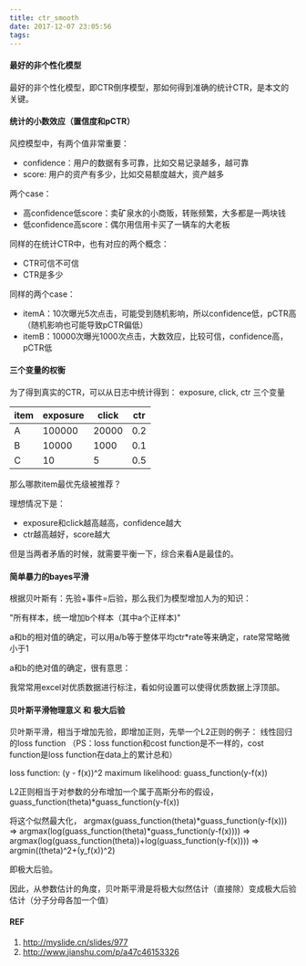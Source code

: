 ```yaml
---
title: ctr_smooth
date: 2017-12-07 23:05:56
tags:
---
```


#### 最好的非个性化模型
最好的非个性化模型，即CTR倒序模型，那如何得到准确的统计CTR，是本文的关键。

#### 统计的小数效应（置信度和pCTR）
风控模型中，有两个值非常重要：
* confidence：用户的数据有多可靠，比如交易记录越多，越可靠
* score: 用户的资产有多少，比如交易额度越大，资产越多

两个case：
* 高confidence低score：卖矿泉水的小商贩，转账频繁，大多都是一两块钱
* 低confidence高score：偶尔用信用卡买了一辆车的大老板

同样的在统计CTR中，也有对应的两个概念：
* CTR可信不可信
* CTR是多少

同样的两个case：
* itemA：10次曝光5次点击，可能受到随机影响，所以confidence低，pCTR高（随机影响也可能导致pCTR偏低）
* itemB：10000次曝光1000次点击，大数效应，比较可信，confidence高，pCTR低

#### 三个变量的权衡
为了得到真实的CTR，可以从日志中统计得到：
exposure, click, ctr
三个变量

item | exposure | click | ctr
---|---|---|---
A | 100000 | 20000 | 0.2
B | 10000 | 1000 | 0.1
C | 10 | 5 | 0.5

那么哪款item最优先级被推荐？

理想情况下是：
* exposure和click越高越高，confidence越大
* ctr越高越好，score越大

但是当两者矛盾的时候，就需要平衡一下，综合来看A是最佳的。

#### 简单暴力的bayes平滑
根据贝叶斯有：先验+事件=后验，那么我们为模型增加人为的知识：

"所有样本，统一增加b个样本（其中a个正样本)"

a和b的相对值的确定，可以用a/b等于整体平均ctr*rate等来确定，rate常常略微小于1 

a和b的绝对值的确定，很有意思：

我常常用excel对优质数据进行标注，看如何设置可以使得优质数据上浮顶部。

#### 贝叶斯平滑物理意义 和 极大后验
贝叶斯平滑，相当于增加先验，即增加正则，先举一个L2正则的例子：
线性回归的loss function
（PS：loss function和cost function是不一样的，cost function是loss function在data上的累计总和）

loss function: (y - f(x))^2
maximum likelihood: guass_function(y-f(x))

L2正则相当于对参数的分布增加一个属于高斯分布的假设，
guass_function(theta)*guass_function(y-f(x))

将这个似然最大化，
argmax(guass_function(theta)*guass_function(y-f(x)))
=> argmax(log(guass_function(theta)*guass_function(y-f(x))))
=> argmax(log(guass_function(theta))+log(guass_function(y-f(x))))
=> argmin((theta)^2+(y_f(x))^2)

即极大后验。

因此，从参数估计的角度，贝叶斯平滑是将极大似然估计（直接除）变成极大后验估计（分子分母各加一个值）


#### REF
1. http://myslide.cn/slides/977
2. http://www.jianshu.com/p/a47c46153326